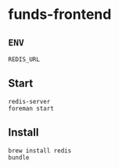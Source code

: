 # funds-frontend

## `ENV`

    REDIS_URL

## Start

    redis-server
    foreman start

## Install

    brew install redis
    bundle
